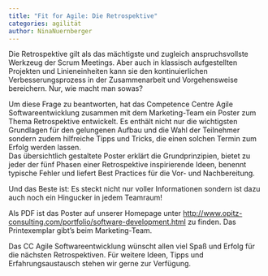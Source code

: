 ```yaml
---
title: "Fit for Agile: Die Retrospektive"
categories: agilität
author: NinaNuernberger
---
```

Die Retrospektive gilt als das mächtigste und zugleich anspruchsvollste Werkzeug der Scrum Meetings. Aber auch in klassisch aufgestellten Projekten und Linieneinheiten kann sie den kontinuierlichen Verbesserungsprozess in der Zusammenarbeit und Vorgehensweise bereichern. Nur, wie macht man sowas?   

Um diese Frage zu beantworten, hat das Competence Centre Agile Softwareentwicklung zusammen mit dem Marketing-Team ein Poster zum Thema Retrospektive entwickelt. Es enthält nicht nur die wichtigsten Grundlagen für den gelungenen Aufbau und die Wahl der Teilnehmer sondern zudem hilfreiche Tipps und Tricks, die einen solchen Termin zum Erfolg werden lassen.   
Das übersichtlich gestaltete Poster erklärt die Grundprinzipien, bietet zu jeder der fünf Phasen einer Retrospektive inspirierende Ideen, benennt typische Fehler und liefert Best Practices für die Vor- und Nachbereitung.   

Und das Beste ist: Es steckt nicht nur voller Informationen sondern ist dazu auch noch ein Hingucker in jedem Teamraum!   

Als PDF ist das Poster auf unserer Homepage unter http://www.opitz-consulting.com/portfolio/software-development.html zu finden. Das Printexemplar gibt’s beim Marketing-Team.   

Das CC Agile Softwareentwicklung wünscht allen viel Spaß und Erfolg für die nächsten Retrospektiven. Für weitere Ideen, Tipps und Erfahrungsaustausch stehen wir gerne zur Verfügung.   
